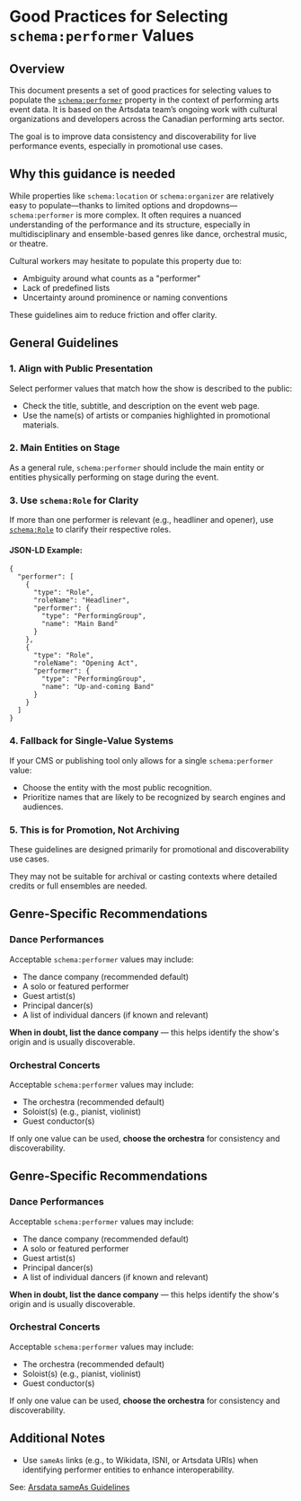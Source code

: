 # Good Practices for Selecting `schema:performer` Values

## Overview

This document presents a set of good practices for selecting values to populate the [`schema:performer`](https://schema.org/performer) property in the context of performing arts event data. It is based on the Artsdata team’s ongoing work with cultural organizations and developers across the Canadian performing arts sector.

The goal is to improve data consistency and discoverability for live performance events, especially in promotional use cases.

## Why this guidance is needed

While properties like `schema:location` or `schema:organizer` are relatively easy to populate—thanks to limited options and dropdowns—`schema:performer` is more complex. It often requires a nuanced understanding of the performance and its structure, especially in multidisciplinary and ensemble-based genres like dance, orchestral music, or theatre.

Cultural workers may hesitate to populate this property due to:

- Ambiguity around what counts as a "performer"
- Lack of predefined lists
- Uncertainty around prominence or naming conventions

These guidelines aim to reduce friction and offer clarity.

## General Guidelines

### 1. Align with Public Presentation

Select performer values that match how the show is described to the public:

- Check the title, subtitle, and description on the event web page.
- Use the name(s) of artists or companies highlighted in promotional materials.

### 2. Main Entities on Stage

As a general rule, `schema:performer` should include the main entity or entities physically performing on stage during the event.

### 3. Use `schema:Role` for Clarity

If more than one performer is relevant (e.g., headliner and opener), use [`schema:Role`](https://schema.org/Role) to clarify their respective roles.

#### JSON-LD Example:

```<--This is an excerpt from a fictitious event in JSON-LD-->
{
  "performer": [
    {
      "type": "Role",
      "roleName": "Headliner",
      "performer": {
        "type": "PerformingGroup",
        "name": "Main Band"
      }
    },
    {
      "type": "Role",
      "roleName": "Opening Act",
      "performer": {
        "type": "PerformingGroup",
        "name": "Up-and-coming Band"
      }
    }
  ]
}
```

### 4. Fallback for Single-Value Systems

If your CMS or publishing tool only allows for a single `schema:performer` value:

- Choose the entity with the most public recognition.
- Prioritize names that are likely to be recognized by search engines and audiences.

### 5. This is for Promotion, Not Archiving

These guidelines are designed primarily for promotional and discoverability use cases.

They may not be suitable for archival or casting contexts where detailed credits or full ensembles are needed.

## Genre-Specific Recommendations

### Dance Performances

Acceptable `schema:performer` values may include:

- The dance company (recommended default)
- A solo or featured performer
- Guest artist(s)
- Principal dancer(s)
- A list of individual dancers (if known and relevant)

**When in doubt, list the dance company** — this helps identify the show's origin and is usually discoverable.

### Orchestral Concerts

Acceptable `schema:performer` values may include:

- The orchestra (recommended default)
- Soloist(s) (e.g., pianist, violinist)
- Guest conductor(s)

If only one value can be used, **choose the orchestra** for consistency and discoverability.

## Genre-Specific Recommendations

### Dance Performances

Acceptable `schema:performer` values may include:

- The dance company (recommended default)
- A solo or featured performer
- Guest artist(s)
- Principal dancer(s)
- A list of individual dancers (if known and relevant)

**When in doubt, list the dance company** — this helps identify the show's origin and is usually discoverable.

### Orchestral Concerts

Acceptable `schema:performer` values may include:

- The orchestra (recommended default)
- Soloist(s) (e.g., pianist, violinist)
- Guest conductor(s)

If only one value can be used, **choose the orchestra** for consistency and discoverability.

## Additional Notes

- Use `sameAs` links (e.g., to Wikidata, ISNI, or Artsdata URIs) when identifying performer entities to enhance interoperability.

See: [Arsdata sameAs Guidelines](https://culturecreates.github.io/artsdata-data-model/sameas-guidelines)
